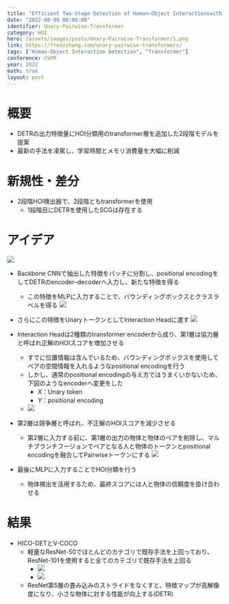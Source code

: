 ```yaml
---
title: "Efficient Two-Stage Detection of Human–Object Interactionswith a Novel Unary–Pairwise Transformer"
date: "2022-08-09 00:00:00"
identifier: Unary-Pairwise-Transformer
category: HOI
hero: /assets/images/posts/Unary–Pairwise-Transformer/1.png
link: https://fredzzhang.com/unary-pairwise-transformers/
tags: ["Human-Object Interaction Detection", "Transformer"]
conference: CVPR
year: 2022
math: true
layout: post
---
```


# 概要

- DETRの出力特徴量にHOI分類用のtransformer層を追加した2段階モデルを提案
- 最新の手法を凌駕し、学習時間とメモリ消費量を大幅に削減
<!--more-->

# 新規性・差分

- 2段階HOI検出器で、2段階ともtransformerを使用
    - 1段階目にDETRを使用したSCGは存在する

# アイデア

![](/assets/images/posts/Unary–Pairwise-Transformer/1.png)
- Backbone CNNで抽出した特徴をパッチに分割し、positional encodingをしてDETRのencoder–decoderへ入力し、新たな特徴を得る
    - この特徴をMLPに入力することで、バウンディングボックスとクラスラベルを得る
        ![](/assets/images/posts/Unary–Pairwise-Transformer/2.png)
        
- さらにこの特徴をUnaryトークンとしてInteraction Headに渡す
    ![](/assets/images/posts/Unary–Pairwise-Transformer/3.png)
    
- Interaction Headは2種類のtransformer encoderから成り、第1層は協力層と呼ばれ正解のHOIスコアを増加させる
    - すでに位置情報は含んでいるため、バウンディングボックスを使用してペアの空間情報を入れるようなpositional encodingを行う
    - しかし、通常のpositional encodingの与え方ではうまくいかないため、下図のようなencoderへ変更をした
        - $X$：Unary token
        - $Y$：positional encoding
    - ![](/assets/images/posts/Unary–Pairwise-Transformer/4.png)
        
- 第2層は競争層と呼ばれ、不正解のHOIスコアを減少させる
    - 第2層に入力する前に、第1層の出力の物体と物体のペアを削除し、マルチブランチフージョンでペアとなる人と物体のトークンとpositional encodingを融合してPairwiseトークンにする
    ![](/assets/images/posts/Unary–Pairwise-Transformer/5.png)
        
- 最後にMLPに入力することでHOI分類を行う
    - 物体検出を活用するため、最終スコアには人と物体の信頼度を掛け合わせる

# 結果

- HICO-DETとV-COCO
    - 軽量なResNet-50でほとんどのカテゴリで既存手法を上回っており、ResNet-101を使用すると全てのカテゴリで既存手法を上回る
        - ![](/assets/images/posts/Unary–Pairwise-Transformer/6.png)
        - ![](/assets/images/posts/Unary–Pairwise-Transformer/7.png)
    - ResNet第5層の畳み込みのストライドをなくすと、特徴マップが高解像度になり、小さな物体に対する性能が向上する(DETR)